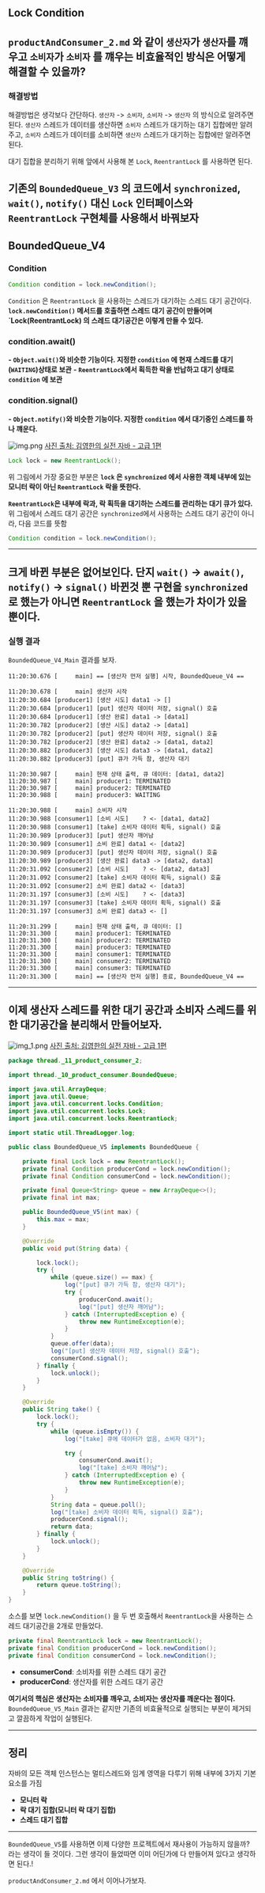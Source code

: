 ## Lock Condition
`productAndConsumer_2.md` 와 같이 `생산자`가 `생산자`를 꺠우고 `소비자`가 `소비자` 를 꺠우는 비효율적인 방식은
어떻게 해결할 수 있을까?
---
### 해결방법
해결방법은 생각보다 간단하다. `생산자` -> `소비자`,  `소비자` -> `생산자` 의 방식으로 알려주면된다.
`생산자` 스레드가 데이터를 생산하면 `소비자` 스레드가 대기하는 대기 집합에만 알려주고,
`소비자` 스레드가 데이터를 소비하면 `생산자` 스레드가 대기하는 집합에만 알려주면 된다.


대기 집합을 분리하기 위해 앞에서 사용해 본 `Lock`, `ReentrantLock` 를 사용하면 된다.

기존의 `BoundedQueue_V3` 의 코드에서 `synchronized`, `wait()`, `notify()` 대신
`Lock` 인터페이스와 `ReentrantLock` 구현체를 사용해서 바꿔보자
---
## BoundedQueue_V4

### Condition
```java
Condition condition = lock.newCondition();
```
`Condition` 은 `ReentrantLock` 을 사용하는 스레드가 대기하는 스레드 대기 공간이다.
**`lock.newCondition()` 메서드를 호출하면 스레드 대기 공간이 만들어며 `Lock(ReentrantLock) 의 스레드 대기공간은 이렇게 만들 수 있다.**

### condition.await()
**- `Object.wait()`와 비슷한 기능이다. 지정한 `condition` 에 현재 스레드를 대기(`WAITING`)상태로 보관**
**- `ReentrantLock`에서 획득한 락을 반납하고 대기 상태로 `condition` 에 보관**

### condition.signal()
**- `Object.notify()`와 비슷한 기능이다. 지정한 `condition` 에서 대기중인 스레드를 하나 꺠운다.**

![img.png](img.png)
[사진 출처: 김영한의 실전 자바 - 고급 1편](https://www.inflearn.com/course/%EA%B9%80%EC%98%81%ED%95%9C%EC%9D%98-%EC%8B%A4%EC%A0%84-%EC%9E%90%EB%B0%94-%EA%B3%A0%EA%B8%89-1/dashboard)
```java
Lock lock = new ReentrantLock();
```
위 그림에서 가장 중요한 부분은 **`lock` 은 `synchronized` 에서 사용한 객체 내부에 있는 모니터 락이 아닌
`ReentrantLock` 락을 뜻한다.**

**`ReentrantLock`은 내부에 락과, 락 획득을 대기하는 스레드를 관리하는 대기 큐가 있다.**
위 그림에서 스레드 대기 공간은 `synchronized`에서 사용하는 스레드 대기 공간이 아니라, 다음 코드를 뜻함
```java
Condition condition = lock.newCondition();
```
---

크게 바뀐 부분은 없어보인다. 단지 `wait()` -> `await()`, `notify()` -> `signal()` 바뀐것 뿐
**구현을 `synchronized`로 했는가 아니면 `ReentrantLock` 을 했는가 차이가 있을 뿐이다.**
---
### 실행 결과
`BoundedQueue_V4_Main` 결과를 보자.
```
11:20:30.676 [     main] == [생산자 먼저 실행] 시작, BoundedQueue_V4 ==

11:20:30.678 [     main] 생산자 시작
11:20:30.684 [producer1] [생산 시도] data1 -> []
11:20:30.684 [producer1] [put] 생산자 데이터 저장, signal() 호출
11:20:30.684 [producer1] [생산 완료] data1 -> [data1]
11:20:30.782 [producer2] [생산 시도] data2 -> [data1]
11:20:30.782 [producer2] [put] 생산자 데이터 저장, signal() 호출
11:20:30.782 [producer2] [생산 완료] data2 -> [data1, data2]
11:20:30.882 [producer3] [생산 시도] data3 -> [data1, data2]
11:20:30.882 [producer3] [put] 큐가 가득 참, 생산자 대기

11:20:30.987 [     main] 현재 상태 출력, 큐 데이터: [data1, data2]
11:20:30.987 [     main] producer1: TERMINATED
11:20:30.987 [     main] producer2: TERMINATED
11:20:30.988 [     main] producer3: WAITING

11:20:30.988 [     main] 소비자 시작
11:20:30.988 [consumer1] [소비 시도]    ? <- [data1, data2]
11:20:30.988 [consumer1] [take] 소비자 데이터 획득, signal() 호출
11:20:30.989 [producer3] [put] 생산자 깨어남
11:20:30.989 [consumer1] 소비 완료] data1 <- [data2]
11:20:30.989 [producer3] [put] 생산자 데이터 저장, signal() 호출
11:20:30.989 [producer3] [생산 완료] data3 -> [data2, data3]
11:20:31.092 [consumer2] [소비 시도]    ? <- [data2, data3]
11:20:31.092 [consumer2] [take] 소비자 데이터 획득, signal() 호출
11:20:31.092 [consumer2] 소비 완료] data2 <- [data3]
11:20:31.197 [consumer3] [소비 시도]    ? <- [data3]
11:20:31.197 [consumer3] [take] 소비자 데이터 획득, signal() 호출
11:20:31.197 [consumer3] 소비 완료] data3 <- []

11:20:31.299 [     main] 현재 상태 출력, 큐 데이터: []
11:20:31.300 [     main] producer1: TERMINATED
11:20:31.300 [     main] producer2: TERMINATED
11:20:31.300 [     main] producer3: TERMINATED
11:20:31.300 [     main] consumer1: TERMINATED
11:20:31.300 [     main] consumer2: TERMINATED
11:20:31.300 [     main] consumer3: TERMINATED
11:20:31.300 [     main] == [생산자 먼저 실행] 종료, BoundedQueue_V4 ==
```
---

## 이제 생산자 스레드를 위한 대기 공간과 소비자 스레드를 위한 대기공간을 분리해서 만들어보자.
![img_1.png](img_1.png)
[사진 출처: 김영한의 실전 자바 - 고급 1편](https://www.inflearn.com/course/%EA%B9%80%EC%98%81%ED%95%9C%EC%9D%98-%EC%8B%A4%EC%A0%84-%EC%9E%90%EB%B0%94-%EA%B3%A0%EA%B8%89-1/dashboard)

```java
package thread._11_product_consumer_2;

import thread._10_product_consumer.BoundedQueue;

import java.util.ArrayDeque;
import java.util.Queue;
import java.util.concurrent.locks.Condition;
import java.util.concurrent.locks.Lock;
import java.util.concurrent.locks.ReentrantLock;

import static util.ThreadLogger.log;

public class BoundedQueue_V5 implements BoundedQueue {

    private final Lock lock = new ReentrantLock();
    private final Condition producerCond = lock.newCondition();
    private final Condition consumerCond = lock.newCondition();

    private final Queue<String> queue = new ArrayDeque<>();
    private final int max;

    public BoundedQueue_V5(int max) {
        this.max = max;
    }

    @Override
    public void put(String data) {

        lock.lock();
        try {
            while (queue.size() == max) {
                log("[put] 큐가 가득 참, 생산자 대기");
                try {
                    producerCond.await();
                    log("[put] 생산자 깨어남");
                } catch (InterruptedException e) {
                    throw new RuntimeException(e);
                }
            }
            queue.offer(data);
            log("[put] 생산자 데이터 저장, signal() 호출");
            consumerCond.signal();
        } finally {
            lock.unlock();
        }
    }

    @Override
    public String take() {
        lock.lock();
        try {
            while (queue.isEmpty()) {
                log("[take] 큐에 데이터가 없음, 소비자 대기");

                try {
                    consumerCond.await();
                    log("[take] 소비자 깨어남");
                } catch (InterruptedException e) {
                    throw new RuntimeException(e);
                }
            }
            String data = queue.poll();
            log("[take] 소비자 데이터 획득, signal() 호출");
            producerCond.signal();
            return data;
        } finally {
            lock.unlock();
        }
    }

    @Override
    public String toString() {
        return queue.toString();
    }
}
```
소스를 보면 `lock.newCondition()` 을 두 번 호출해서 `ReentrantLock`을 사용하는 스레드 대기공간을 2개로 만들었다.
```java
private final ReentrantLock lock = new ReentrantLock();
private final Condition producerCond = lock.newCondition();
private final Condition consumerCond = lock.newCondition();
```
- **consumerCond**: 소비자를 위한 스레드 대기 공간
- **producerCond**: 생산자를 위한 스레드 대기 공간

**여기서의 핵심은 생산자는 소비자를 깨우고, 소비자는 생산자를 깨운다는 점이다.**
`BoundedQueue_V5_Main` 결과는 같지만 기존의 비효율적으로 실행되는 부분이 제거되고 깔끔하게 작업이 실행된다. 

---
## 정리
자바의 모든 객체 인스턴스는 멀티스레드와 임계 영역을 다루기 위해 내부에 3가지 기본 요소를 가짐
- **모니터 락**
- **락 대기 집합(모니터 락 대기 집합)**
- **스레드 대기 집합**
---
`BoundedQueue_V5`를 사용하면 이제 다양한 프로젝트에서 재사용이 가능하지 않을까? 라는 생각이 들 것이다.
그런 생각이 들었따면 이미 어딘가에 다 만들어져 있다고 생각하면 된다.!

`productAndConsumer_2.md` 에서 이어나가보자.
